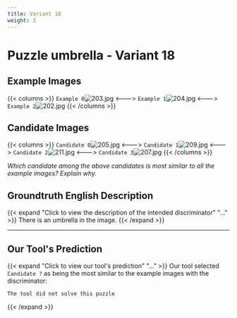 ```yaml
---
title: Variant 18
weight: 3
---
```


# Puzzle umbrella - Variant 18

## Example Images
{{< columns >}}
`Example 0`![203.jpg](/natscene-data/images/203.jpg)
<--->
`Example 1`![204.jpg](/natscene-data/images/204.jpg)
<--->
`Example 2`![202.jpg](/natscene-data/images/202.jpg)
{{< /columns >}}

## Candidate Images
{{< columns >}}
`Candidate 0`![205.jpg](/natscene-data/images/205.jpg)
<--->
`Candidate 1`![209.jpg](/natscene-data/images/209.jpg)
<--->
`Candidate 2`![211.jpg](/natscene-data/images/211.jpg)
<--->
`Candidate 3`![207.jpg](/natscene-data/images/207.jpg)
{{< /columns >}}

*Which candidate among the above candidates is most similar to all the example images? Explain why.*

## Groundtruth English Description

{{< expand "Click to view the description of the intended discriminator" "..." >}}
There is an umbrella in the image.
{{< /expand >}}

---



## Our Tool's Prediction

{{< expand "Click to view our tool's prediction" "..." >}}
Our tool selected `Candidate ?` as being the most similar to the example images with the discriminator:
```plaintext
The tool did not solve this puzzle
```
{{< /expand >}}

